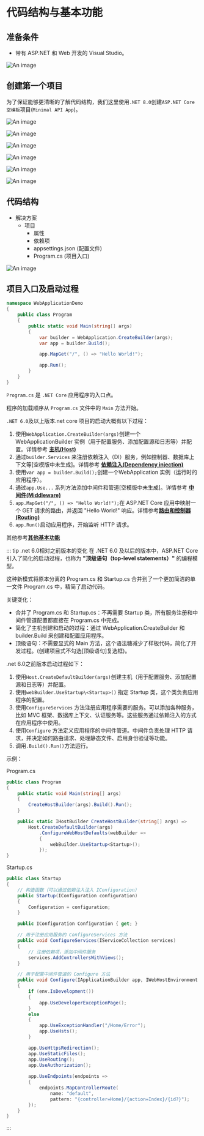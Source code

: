 # 代码结构与基本功能

## 准备条件

- 带有 ASP.NET 和 Web 开发的 Visual Studio。

![An image](pictures\asp-net-web-dev.png)

## 创建第一个项目

为了保证能够更清晰的了解代码结构，我们这里使用`.NET 8.0`创建`ASP.NET Core 空模板`项目(`Minimal API App`)。

![An image](pictures\创建WebApi_1.png)

![An image](pictures\创建WebApi_2.png)

![An image](pictures\创建WebApi_3.png)

![An image](pictures\创建WebApi_4.png)

![An image](pictures\运行WebApi_1.png)

![An image](pictures\运行WebApi_2.png)

## 代码结构

- 解决方案
  - 项目
    - 属性
    - 依赖项 
    - appsettings.json (配置文件)
    - Program.cs (项目入口)

![An image](pictures/WebAPI结构_1.png)

## 项目入口及启动过程
``` C#
namespace WebApplicationDemo
{
    public class Program
    {
        public static void Main(string[] args)
        {
            var builder = WebApplication.CreateBuilder(args);
            var app = builder.Build();

            app.MapGet("/", () => "Hello World!");

            app.Run();
        }
    }
}
```
`Program.cs` 是 `.NET Core` 应用程序的入口点。

程序的加载顺序从 `Program.cs` 文件中的 `Main` 方法开始。

`.NET 6.0`及以上版本.net core 项目的启动大概有以下过程：

1. 使用`WebApplication.CreateBuilder(args)`创建一个 WebApplicationBuilder 实例（用于配置服务、添加配置源和日志等）并配置。详情参考 [**主机(Host)**](2.主机.md)
2. 通过`builder.Services` 来注册依赖注入（DI）服务，例如控制器、数据库上下文等[空模版中未生成]。详情参考 [**依赖注入(Dependency injection)**](3.依赖注入.md)
3. 使用`var app = builder.Build();`创建一个WebApplication 实例（运行时的应用程序）。
4. 通过`app.Use...` 系列方法添加中间件和管道[空模版中未生成]。详情参考 [**中间件(Middleware)**](4.中间件与管道.md)
4. `app.MapGet("/", () => "Hello World!");`在 ASP.NET Core 应用中映射一个 GET 请求的路由，并返回 "Hello World!" 响应。详情参考[**路由和控制器(Routing)**](5.路由和控制器.md)
5. `app.Run()`启动应用程序，开始监听 HTTP 请求。

其他参考[**其他基本功能**](6.其他基本功能.md)

::: tip .net 6.0相对之前版本的变化
在 .NET 6.0 及以后的版本中，ASP.NET Core 引入了简化的启动过程，也称为 **"顶级语句（top-level statements）"** 的编程模型。

这种新模式将原本分离的 Program.cs 和 Startup.cs 合并到了一个更加简洁的单一文件 Program.cs 中，精简了启动代码。

关键变化：
- 合并了 Program.cs 和 Startup.cs：不再需要 Startup 类，所有服务注册和中间件管道配置都直接在 Program.cs 中完成。
- 简化了主机创建和启动的过程：通过 WebApplication.CreateBuilder 和 builder.Build 来创建和配置应用程序。
- 顶级语句：不需要显式的 Main 方法，这个语法糖减少了样板代码，简化了开发过程。(创建项目式不勾选[顶级语句]复选框)。

.net 6.0之前版本启动过程如下：
1. 使用`Host.CreateDefaultBuilder(args)`创建主机（用于配置服务、添加配置源和日志等）并配置。
2. 使用`webBuilder.UseStartup\<Startup>()` 指定 Startup 类，这个类负责应用程序的配置。
3. 使用`ConfigureServices` 方法注册应用程序需要的服务。可以添加各种服务，比如 MVC 框架、数据库上下文、认证服务等。这些服务通过依赖注入的方式在应用程序中使用。
4. 使用`Configure` 方法定义应用程序的中间件管道。中间件负责处理 HTTP 请求，并决定如何路由请求、处理静态文件、启用身份验证等功能。
5. 调用`.Build().Run()`方法运行。

示例：

Program.cs
``` C#
public class Program
{
    public static void Main(string[] args)
    {
        CreateHostBuilder(args).Build().Run();
    }

    public static IHostBuilder CreateHostBuilder(string[] args) =>
        Host.CreateDefaultBuilder(args)
            .ConfigureWebHostDefaults(webBuilder =>
            {
                webBuilder.UseStartup<Startup>();
            });
}
```

Startup.cs
``` C#
public class Startup
{
    // 构造函数（可以通过依赖注入注入 IConfiguration）
    public Startup(IConfiguration configuration)
    {
        Configuration = configuration;
    }

    public IConfiguration Configuration { get; }

    // 用于注册应用服务的 ConfigureServices 方法
    public void ConfigureServices(IServiceCollection services)
    {
        // 注册依赖项，添加中间件服务
        services.AddControllersWithViews();
    }

    // 用于配置中间件管道的 Configure 方法
    public void Configure(IApplicationBuilder app, IWebHostEnvironment env)
    {
        if (env.IsDevelopment())
        {
            app.UseDeveloperExceptionPage();
        }
        else
        {
            app.UseExceptionHandler("/Home/Error");
            app.UseHsts();
        }

        app.UseHttpsRedirection();
        app.UseStaticFiles();
        app.UseRouting();
        app.UseAuthorization();
        
        app.UseEndpoints(endpoints =>
        {
            endpoints.MapControllerRoute(
                name: "default",
                pattern: "{controller=Home}/{action=Index}/{id?}");
        });
    }
}

```
:::
